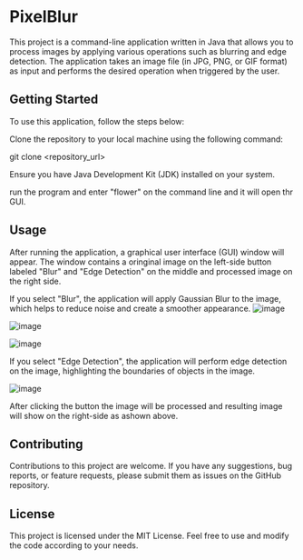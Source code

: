 # PixelBlur

This project is a command-line application written in Java that allows you to process images by applying various operations such as blurring and edge detection. The application takes an image file (in JPG, PNG, or GIF format) as input and performs the desired operation when triggered by the user.

## Getting Started

To use this application, follow the steps below:

Clone the repository to your local machine using the following command:

git clone <repository_url>

Ensure you have Java Development Kit (JDK) installed on your system.

run the program and enter "flower" on the command line and it will open thr GUI.

## Usage

After running the application, a graphical user interface (GUI) window will appear. The window contains a oringinal image on the left-side button labeled "Blur" and "Edge Detection" on the middle and processed image on the right side.

If you select "Blur", the application will apply Gaussian Blur to the image, which helps to reduce noise and create a smoother appearance.
![image](https://github.com/Vishrutkev/PixelBlur/assets/98125025/ada51d0b-96a8-4db1-a949-76bc8bf5009d)

![image](https://github.com/Vishrutkev/PixelBlur/assets/98125025/7210cdd3-4a6c-412f-8fad-005072bb2923)

![image](https://github.com/Vishrutkev/PixelBlur/assets/98125025/af657247-9bbf-4d62-a99e-e668ec0f86b4)

If you select "Edge Detection", the application will perform edge detection on the image, highlighting the boundaries of objects in the image.

![image](https://github.com/Vishrutkev/PixelBlur/assets/98125025/b9756385-b70a-418c-914b-f88c1141d56f)


After clicking the button the image will be processed and resulting image will show on the right-side as ashown above.

## Contributing
Contributions to this project are welcome. If you have any suggestions, bug reports, or feature requests, please submit them as issues on the GitHub repository.

## License
This project is licensed under the MIT License. Feel free to use and modify the code according to your needs.

